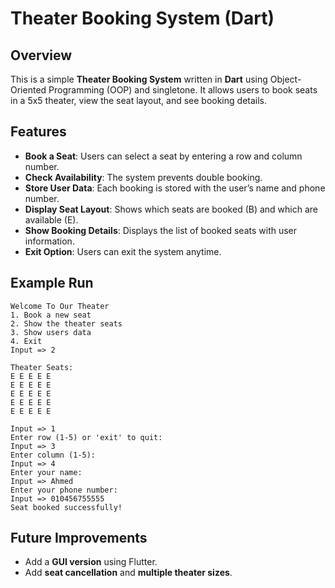 # Theater Booking System (Dart)

## Overview
This is a simple **Theater Booking System** written in **Dart**  using Object-Oriented Programming (OOP) and singletone. It allows users to book seats in a 5x5 theater, view the seat layout, and see booking details.

## Features
- **Book a Seat**: Users can select a seat by entering a row and column number.
- **Check Availability**: The system prevents double booking.
- **Store User Data**: Each booking is stored with the user’s name and phone number.
- **Display Seat Layout**: Shows which seats are booked (B) and which are available (E).
- **Show Booking Details**: Displays the list of booked seats with user information.
- **Exit Option**: Users can exit the system anytime.

## Example Run
```
Welcome To Our Theater
1. Book a new seat
2. Show the theater seats
3. Show users data
4. Exit
Input => 2

Theater Seats:
E E E E E
E E E E E
E E E E E
E E E E E
E E E E E
```

```
Input => 1
Enter row (1-5) or 'exit' to quit:
Input => 3
Enter column (1-5):
Input => 4
Enter your name:
Input => Ahmed
Enter your phone number:
Input => 010456755555
Seat booked successfully!
```

## Future Improvements
- Add a **GUI version** using Flutter.
- Add **seat cancellation** and **multiple theater sizes**.


